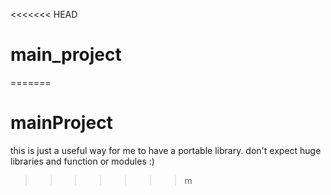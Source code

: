<<<<<<< HEAD
# main_project
=======
# mainProject
this is just a useful way for me to have a portable library.
don't expect huge libraries and function or modules :)
>>>>>>> m
